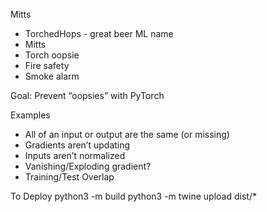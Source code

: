 Mitts

- TorchedHops - great beer ML name
- Mitts
- Torch oopsie
- Fire safety
- Smoke alarm

Goal: Prevent “oopsies” with PyTorch

Examples
- All of an input or output are the same (or missing)
- Gradients aren’t updating
- Inputs aren’t normalized
- Vanishing/Exploding gradient?
- Training/Test Overlap



To Deploy
python3 -m build
python3 -m twine upload dist/*